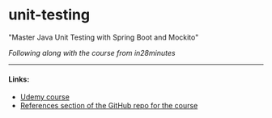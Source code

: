 # unit-testing
"Master Java Unit Testing with Spring Boot and Mockito"

_Following along with the course from in28minutes_
_____
#### Links:
+ [Udemy course](https://www.udemy.com/learn-unit-testing-with-spring-boot/)
+ [References section of the GitHub repo for the course](https://github.com/in28minutes/spring-unit-testing-with-junit-and-mockito#references)
